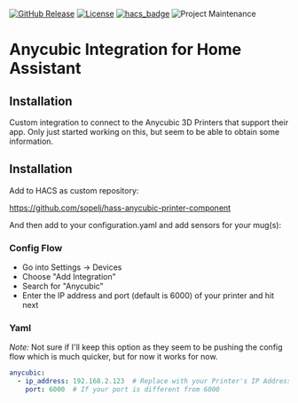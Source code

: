 [![GitHub Release](https://img.shields.io/github/release/sopelj/hass-anycubic-printer-component.svg?style=for-the-badge)](https://github.com/sopelj/hass-anycubic-printer-component/releases)
[![License](https://img.shields.io/github/license/sopelj/hass-anycubic-printer-component.svg?style=for-the-badge)](LICENSE.md)
[![hacs_badge](https://img.shields.io/badge/HACS-Custom-orange.svg?style=for-the-badge)](https://github.com/custom-components/hacs)
![Project Maintenance](https://img.shields.io/maintenance/yes/2022.svg?style=for-the-badge)

# Anycubic Integration for Home Assistant

## Installation

Custom integration to connect to the Anycubic 3D Printers that support their app.
Only just started working on this, but seem to be able to obtain some information.

## Installation

Add to HACS as custom repository:

<https://github.com/sopelj/hass-anycubic-printer-component>

And then add to your configuration.yaml and add sensors for your mug(s):

### Config Flow

- Go into Settings -> Devices 
- Choose "Add Integration"
- Search for "Anycubic"
- Enter the IP address and port (default is 6000) of your printer and hit next


### Yaml

*Note:* Not sure if I'll keep this option as they seem to be pushing the config flow which is much quicker, but for now it works for now.

```yaml
anycubic:
  - ip_address: 192.168.2.123  # Replace with your Printer's IP Address
    port: 6000  # If your port is different from 6000
```
